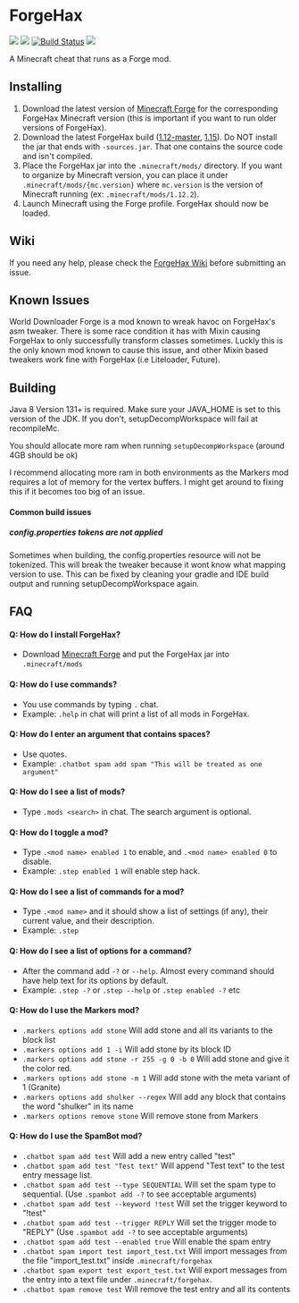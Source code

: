 # ForgeHax
[![](https://img.shields.io/badge/download-1.12.2%20latest-blue.svg?logo=java)](https://jenkins.nhackindustries.com/job/ForgeHax/job/master/lastSuccessfulBuild/)
[![](https://img.shields.io/badge/download-1.15.2%20latest-blue.svg?logo=java)](https://jenkins.nhackindustries.com/job/ForgeHax/job/1.15/lastSuccessfulBuild/artifact/build/libs/)
[![Build Status](https://jenkins.nhackindustries.com/buildStatus/icon?job=ForgeHax/master)](https://jenkins.nhackindustries.com/job/ForgeHax/job/master)
[![](https://img.shields.io/matrix/forgehax:nerdsin.space.svg?label=%23forgehax%3Anerdsin.space&logo=matrix)](https://matrix.to/#/#forgehax:nerdsin.space)

A Minecraft cheat that runs as a Forge mod.

## Installing

1. Download the latest version of [Minecraft Forge](https://files.minecraftforge.net/) for the corresponding ForgeHax Minecraft version (this is important if you want to run older versions of ForgeHax).
2. Download the latest ForgeHax build ([1.12-master](https://jenkins.nhackindustries.com/job/ForgeHax/job/master/lastSuccessfulBuild/), [1.15](https://jenkins.nhackindustries.com/job/ForgeHax/job/1.15/lastSuccessfulBuild/artifact/build/libs/)). Do NOT install the jar that ends with `-sources.jar`. That one contains the source code and isn't compiled.
3. Place the ForgeHax jar into the `.minecraft/mods/` directory. If you want to organize by Minecraft version, you can place it under `.minecraft/mods/{mc.version}` where `mc.version` is the version of Minecraft running (ex: `.minecraft/mods/1.12.2`).
4. Launch Minecraft using the Forge profile. ForgeHax should now be loaded.

## Wiki

If you need any help, please check the [ForgeHax Wiki](https://github.com/fr1kin/ForgeHax/wiki) before submitting an issue.

## Known Issues

World Downloader Forge is a mod known to wreak havoc on ForgeHax's asm tweaker. There is some race condition it has with Mixin causing ForgeHax to only successfully transform classes sometimes. Luckly this is the only known mod known to cause this issue, and other Mixin based tweakers work fine with ForgeHax (i.e Liteloader, Future). 

## Building
Java 8 Version 131+ is required. Make sure your JAVA_HOME is set to this version of the JDK. If you don't, setupDecompWorkspace will fail at recompileMc.

You should allocate more ram when running `setupDecompWorkspace` (around 4GB should be ok)

I recommend allocating more ram in both environments as the Markers mod requires a lot of memory for the vertex buffers. I might get around to fixing this if it becomes too big of an issue.

#### Common build issues

##### config.properties tokens are not applied

Sometimes when building, the config.properties resource will not be tokenized. This will break the tweaker because it wont know what mapping version to use. This can be fixed by cleaning your gradle and IDE build output and running setupDecompWorkspace again.

## FAQ
#### Q: How do I install ForgeHax?

- Download [Minecraft Forge](https://files.minecraftforge.net/) and put the ForgeHax jar into `.minecraft/mods`

#### Q: How do I use commands?

- You use commands by typing `.` chat.
- Example: `.help` in chat will print a list of all mods in ForgeHax.

#### Q: How do I enter an argument that contains spaces?

- Use quotes.
- Example: `.chatbot spam add spam "This will be treated as one argument"`

#### Q: How do I see a list of mods?

- Type `.mods <search>` in chat. The search argument is optional.

#### Q: How do I toggle a mod?

- Type `.<mod name> enabled 1` to enable, and `.<mod name> enabled 0` to disable.
- Example: `.step enabled 1` will enable step hack.

#### Q: How do I see a list of commands for a mod?

- Type `.<mod name>` and it should show a list of settings (if any), their current value, and their description.
- Example: `.step`

#### Q: How do I see a list of options for a command?

- After the command add `-?` or `--help`. Almost every command should have help text for its options by default.
- Example: `.step -?` or `.step --help` or `.step enabled -?` etc

#### Q: How do I use the Markers mod?

- `.markers options add stone` Will add stone and all its variants to the block list
- `.markers options add 1 -i` Will add stone by its block ID
- `.markers options add stone -r 255 -g 0 -b 0` Will add stone and give it the color red.
- `.markers options add stone -m 1` Will add stone with the meta variant of 1 (Granite)
- `.markers options add shulker --regex` Will add any block that contains the word "shulker" in its name
- `.markers options remove stone` Will remove stone from Markers

#### Q: How do I use the SpamBot mod?

- `.chatbot spam add test` Will add a new entry called "test"
- `.chatbot spam add test "Test text"` Will append "Test text" to the test entry message list.
- `.chatbot spam add test --type SEQUENTIAL` Will set the spam type to sequential. (Use `.spambot add -?` to see acceptable arguments)
- `.chatbot spam add test --keyword !test` Will set the trigger keyword to "!test"
- `.chatbot spam add test --trigger REPLY` Will set the trigger mode to "REPLY" (Use `.spambot add -?` to see acceptable arguments)
- `.chatbot spam add test --enabled true` Will enable the spam entry 
- `.chatbot spam import test import_test.txt` Will import messages from the file "import_test.txt" inside `.minecraft/forgehax`
- `.chatbot spam export test export_test.txt` Will export messages from the entry into a text file under `.minecraft/forgehax`.
- `.chatbot spam remove test` Will remove the test entry and all its contents
